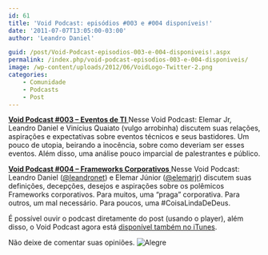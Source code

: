 ```yaml
---
id: 61
title: 'Void Podcast: episódios #003 e #004 disponíveis!'
date: '2011-07-07T13:05:00-03:00'
author: 'Leandro Daniel'

guid: /post/Void-Podcast-episodios-003-e-004-disponiveis!.aspx
permalink: /index.php/void-podcast-episodios-003-e-004-disponiveis/
image: /wp-content/uploads/2012/06/VoidLogo-Twitter-2.png
categories:
    - Comunidade
    - Podcasts
    - Post
---
```


[**Void Podcast #003 – Eventos de TI**  ](http://voidpodcast.com/2011/06/28/void-podcast-003-eventos-de-ti/)Nesse Void Podcast: Elemar Jr, Leandro Daniel e Vinícius Quaiato (vulgo arrobinha) discutem suas relações, aspirações e expectativas sobre eventos técnicos e seus bastidores. Um pouco de utopia, beirando a inocência, sobre como deveriam ser esses eventos. Além disso, uma análise pouco imparcial de palestrantes e público.

[**Void Podcast #004 – Frameworks Corporativos**  ](http://voidpodcast.com/2011/07/05/void-podcast-004-frameworks-corporativos/)Nesse Void Podcast: Leandro Daniel ([@leandronet](http://twitter.com/leandronet)) e Elemar Júnior ([@elemarjr](http://twitter.com/leandronet)) discutem suas definições, decepções, desejos e aspirações sobre os polêmicos Frameworks corporativos. Para muitos, uma “praga” corporativa. Para outros, um mal necessário. Para poucos, uma #CoisaLindaDeDeus.

É possível ouvir o podcast diretamente do post (usando o player), além disso, o Void Podcast agora está [disponível também no iTunes](http://itunes.apple.com/br/podcast/void-podcast/id443186480).

Não deixe de comentar suas opiniões. ![Alegre](http://leandrodaniel.com/pics/wlEmoticon-smile_6.png)